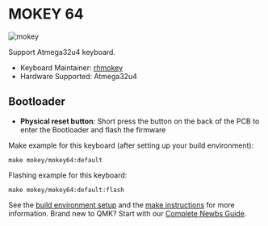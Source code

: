 # MOKEY 64

![mokey](https://rhmokey.github.io/update/index/64v13.jpg)

Support Atmega32u4 keyboard.

* Keyboard Maintainer: [rhmokey](https://github.com/rhmokey)
* Hardware Supported: Atmega32u4
## Bootloader
* **Physical reset button**: Short press the button on the back of the PCB to enter the Bootloader and flash the firmware


Make example for this keyboard (after setting up your build environment):

    make mokey/mokey64:default 

Flashing example for this keyboard:

    make mokey/mokey64:default:flash

See the [build environment setup](https://docs.qmk.fm/#/getting_started_build_tools) and the [make instructions](https://docs.qmk.fm/#/getting_started_make_guide) for more information. Brand new to QMK? Start with our [Complete Newbs Guide](https://docs.qmk.fm/#/newbs).